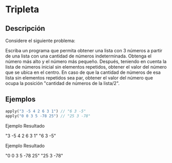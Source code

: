 
# Tripleta

## Descripción

Considere el siguiente problema:

Escriba un programa que permita obtener una lista con 3 números a partir de una lista con una cantidad de números indeterminada.
Obtenga el número más alto y el número más pequeño.
Después, teniendo en cuenta la lista de números inicial sin elementos repetidos, obtener el valor del número que se ubica en el centro.
En caso de que la cantidad de números de esa lista sin elementos repetidos sea par, obtener el valor del número que ocupa la posición "cantidad de números de la lista/2".

## Ejemplos

```php
apply("3 -5 4 2 6 3 1") // "6 3 -5"
apply("0 0 3 5 -78 25") // "25 3 -78"
```



Ejemplo              Resultado

"3 -5 4 2 6 3 1"     "6 3 -5"

Ejemplo              Resultado

"0 0 3 5 -78 25"     "25 3 -78"